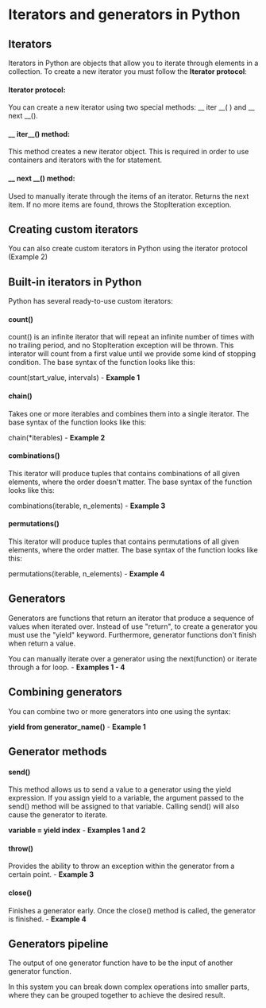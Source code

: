 # Iterators and generators in Python
## Iterators
Iterators in Python are objects that allow you to iterate through elements in a collection. To create a new iterator you must follow the **Iterator protocol**:
#### Iterator protocol:
You can create a new iterator using two special methods: __ iter __( ) and __ next __().

#### __ iter__() method:
This method creates a new iterator object. This is required in order to use containers and iterators with the for statement.
 #### __ next __() method:
Used to manually iterate through the items of an iterator. Returns the next item. If no more items are found, throws the StopIteration exception.

## Creating custom iterators
You can also create custom iterators in Python using the iterator protocol (Example 2)

## Built-in iterators in Python
Python has several ready-to-use custom iterators:
#### count()
count() is an infinite iterator that will repeat an infinite number of times with no trailing period, and no StopIteration exception will be thrown. This interator will count from a first value until we provide some kind of stopping condition. The base syntax of the function looks like this:

count(start_value, intervals) - **Example 1**

#### chain()
Takes one or more iterables and combines them into a single iterator. The base syntax of the function looks like this:

chain(*iterables) -  **Example 2**

#### combinations()
This iterator will produce tuples that contains combinations of all given elements, where the order doesn't matter. The base syntax of the function looks like this:

combinations(iterable, n_elements) - **Example 3**

#### permutations()
This iterator will produce tuples that contains permutations of all given elements, where the order matter. The base syntax of the function looks like this:

permutations(iterable, n_elements) - **Example 4**

## Generators
Generators are functions that return an iterator that produce a sequence of values when iterated over. Instead of use "return", to create a generator you must use the "yield" keyword. Furthermore, generator functions don't finish when return a value.

You can manually iterate over a generator using the next(function) or iterate through a for loop. - **Examples 1 - 4**

## Combining generators
You can combine two or more generators into one using the syntax:

 **yield from generator_name()** - **Example 1**

 ## Generator methods
 #### send()
 This method allows us to send a value to a generator using the yield expression. If you assign yield to a variable, the argument passed to the send() method will be assigned to that variable. Calling send() will also cause the generator to iterate.

**variable = yield index** - **Examples 1 and 2**

#### throw()
Provides the ability to throw an exception within the generator from a certain point. - **Example 3**

#### close()
Finishes a generator early. Once the close() method is called, the generator is finished. - **Example 4**

## Generators pipeline
The output of one generator function have to be the input of another generator function.

In this system you can break down complex operations into smaller parts, where they can be grouped together to achieve the desired result.